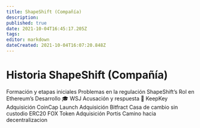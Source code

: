 ```yaml
---
title: ShapeShift (Compañía)
description: 
published: true
date: 2021-10-04T16:45:17.205Z
tags: 
editor: markdown
dateCreated: 2021-10-04T16:07:20.848Z
---
```


# Historia ShapeShift (Compañía)

Formación y etapas iniciales
Problemas en la regulación
ShapeShift’s Rol en Ethereum’s Desarrollo 🎓
WSJ Acusación y respuesta 🧐
KeepKey Adquisición
CoinCap Launch
Adquisición Bitfract
Casa de cambio sin custodio
ERC20 FOX Token
Adquisición Portis
Camino hacia decentralizacion